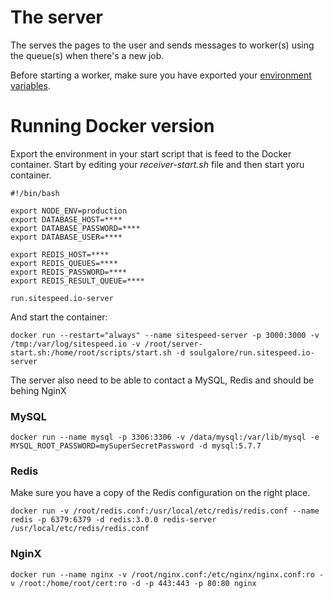 # The server

The serves the pages to the user and sends messages to worker(s) using the queue(s) when there's a new job.

Before starting a worker, make sure you have exported your [environment variables](https://github.com/sitespeedio/run.sitespeed.io/blob/master/setup.sh).


# Running Docker version
Export the environment in your start script that is feed to the Docker container. Start by editing your *receiver-start.sh* file and then start yoru container.

~~~
#!/bin/bash

export NODE_ENV=production
export DATABASE_HOST=****
export DATABASE_PASSWORD=****
export DATABASE_USER=****

export REDIS_HOST=****
export REDIS_QUEUES=****
export REDIS_PASSWORD=****
export REDIS_RESULT_QUEUE=****

run.sitespeed.io-server
~~~

And start the container:
~~~
docker run --restart="always" --name sitespeed-server -p 3000:3000 -v /tmp:/var/log/sitespeed.io -v /root/server-start.sh:/home/root/scripts/start.sh -d soulgalore/run.sitespeed.io-server
~~~

The server also need to be able to contact a MySQL, Redis and should be behing NginX

### MySQL

~~~
docker run --name mysql -p 3306:3306 -v /data/mysql:/var/lib/mysql -e MYSQL_ROOT_PASSWORD=mySuperSecretPassword -d mysql:5.7.7
~~~

### Redis

Make sure you have a copy of the Redis configuration on the right place.

~~~
docker run -v /root/redis.conf:/usr/local/etc/redis/redis.conf --name redis -p 6379:6379 -d redis:3.0.0 redis-server /usr/local/etc/redis/redis.conf
~~~

### NginX

~~~
docker run --name nginx -v /root/nginx.conf:/etc/nginx/nginx.conf:ro -v /root:/home/root/cert:ro -d -p 443:443 -p 80:80 nginx
~~~
